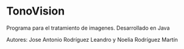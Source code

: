 # TonoVision
Programa para el tratamiento de imagenes. 
Desarrollado en Java

Autores: Jose Antonio Rodríguez Leandro y Noelia Rodríguez Martín
